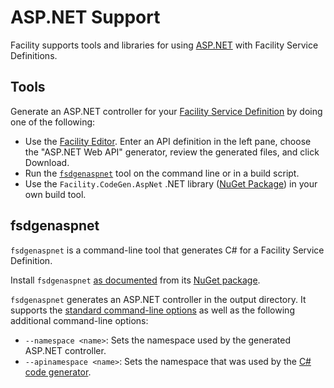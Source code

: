 # ASP.NET Support

Facility supports tools and libraries for using [ASP.NET](https://www.asp.net/) with Facility Service Definitions.

## Tools

Generate an ASP.NET controller for your [Facility Service Definition](/define) by doing one of the following:

* Use the [Facility Editor](/editor). Enter an API definition in the left pane, choose the "ASP.NET Web API" generator, review the generated files, and click Download.
* Run the [`fsdgenaspnet`](#fsdgenaspnet) tool on the command line or in a build script.
* Use the `Facility.CodeGen.AspNet` .NET library ([NuGet Package](https://www.nuget.org/packages/Facility.CodeGen.AspNet)) in your own build tool.

## fsdgenaspnet

`fsdgenaspnet` is a command-line tool that generates C# for a Facility Service Definition.

Install `fsdgenaspnet` [as documented](/generate/tools#installation) from its [NuGet package](https://www.nuget.org/packages/fsdgenaspnet/).

`fsdgenaspnet` generates an ASP.NET controller in the output directory. It supports the [standard command-line options](/generate/tools#options) as well as the following additional command-line options:

* `--namespace <name>`: Sets the namespace used by the generated ASP.NET controller.
* `--apinamespace <name>`: Sets the namespace that was used by the [C# code generator](./csharp).
